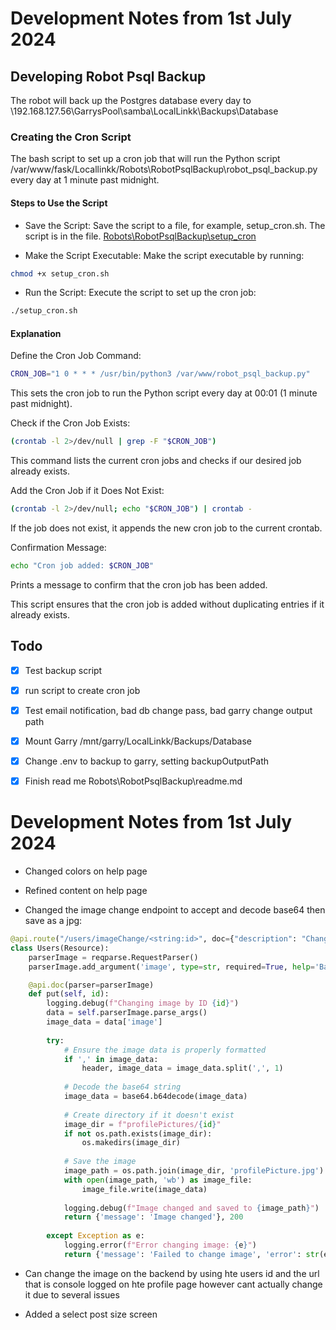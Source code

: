 # Development Notes from 1st July 2024 

## Developing Robot Psql Backup

The robot will back up the Postgres database every day to
\\192.168.127.56\GarrysPool\samba\LocalLinkk\Backups\Database


### Creating the Cron Script

The bash script to set up a cron job that will run the Python script /var/www/fask/Locallinkk/Robots\RobotPsqlBackup\robot_psql_backup.py every day at 1 minute past midnight.

#### Steps to Use the Script

- Save the Script: Save the script to a file, for example, setup_cron.sh. The script is in the file.
[Robots\RobotPsqlBackup\setup_cron](Robots\RobotPsqlBackup\setup_cron)

- Make the Script Executable: Make the script executable by running:

```bash
chmod +x setup_cron.sh
```

- Run the Script: Execute the script to set up the cron job:

```bash
./setup_cron.sh
```

#### Explanation

Define the Cron Job Command:

```bash
CRON_JOB="1 0 * * * /usr/bin/python3 /var/www/robot_psql_backup.py"
```

This sets the cron job to run the Python script every day at 00:01 (1 minute past midnight).

Check if the Cron Job Exists:

```bash
(crontab -l 2>/dev/null | grep -F "$CRON_JOB")
```

This command lists the current cron jobs and checks if our desired job already exists.

Add the Cron Job if it Does Not Exist:

```bash
(crontab -l 2>/dev/null; echo "$CRON_JOB") | crontab -
```

If the job does not exist, it appends the new cron job to the current crontab.

Confirmation Message:

```bash
echo "Cron job added: $CRON_JOB"
```

Prints a message to confirm that the cron job has been added.

This script ensures that the cron job is added without duplicating entries if it already exists.


## Todo

- [x] Test backup script
- [x] run script to create cron job
- [x] Test email notification, bad db change pass, bad garry change output path
- [x] Mount Garry /mnt/garry/LocalLinkk/Backups/Database

- [x] Change .env to backup to garry, setting backupOutputPath
- [x] Finish read me Robots\RobotPsqlBackup\readme.md
###
# Development Notes from 1st July 2024

- Changed colors on help page
- Refined content on help page 

- Changed the image change endpoint to accept and decode base64 then save as a jpg:
```python
@api.route("/users/imageChange/<string:id>", doc={"description": "Changes the image of a user by ID"})
class Users(Resource):
    parserImage = reqparse.RequestParser()
    parserImage.add_argument('image', type=str, required=True, help='Base64 encoded image string')

    @api.doc(parser=parserImage)
    def put(self, id):
        logging.debug(f"Changing image by ID {id}")
        data = self.parserImage.parse_args()
        image_data = data['image']
        
        try:
            # Ensure the image data is properly formatted
            if ',' in image_data:
                header, image_data = image_data.split(',', 1)
            
            # Decode the base64 string
            image_data = base64.b64decode(image_data)
            
            # Create directory if it doesn't exist
            image_dir = f"profilePictures/{id}"
            if not os.path.exists(image_dir):
                os.makedirs(image_dir)
                
            # Save the image
            image_path = os.path.join(image_dir, 'profilePicture.jpg')
            with open(image_path, 'wb') as image_file:
                image_file.write(image_data)
                
            logging.debug(f"Image changed and saved to {image_path}")
            return {'message': 'Image changed'}, 200
            
        except Exception as e:
            logging.error(f"Error changing image: {e}")
            return {'message': 'Failed to change image', 'error': str(e)}, 500     
```

- Can change the image on the backend by using hte users id and the url that is console logged on hte profile page however cant actually change it due to several issues

- Added a select post size screen